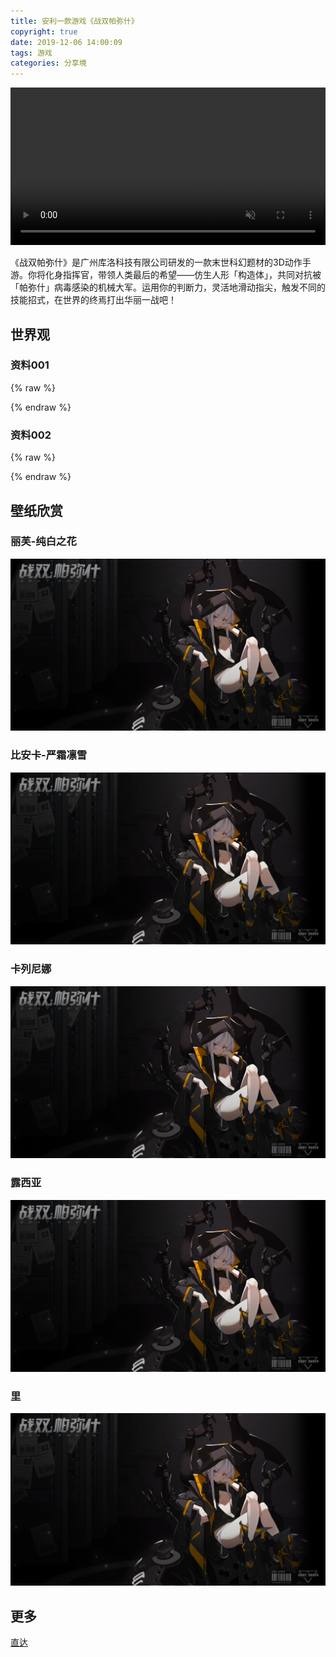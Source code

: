 ```yaml
---
title: 安利一款游戏《战双帕弥什》
copyright: true
date: 2019-12-06 14:00:09
tags: 游戏
categories: 分享境
---
```


<video src="http://cdnstatic.kurogame.com/pns/2.0/images/video1.mp4" autoplay="autoplay" muted="muted" id="video" loop="loop" style="width:100%"></video>


《战双帕弥什》是广州库洛科技有限公司研发的一款末世科幻题材的3D动作手游。你将化身指挥官，带领人类最后的希望——仿生人形「构造体」，共同对抗被「帕弥什」病毒感染的机械大军。运用你的判断力，灵活地滑动指尖，触发不同的技能招式，在世界的终焉打出华丽一战吧！

<!--more-->

## 世界观

### 资料001

{% raw %}
<div id="player-1"></div>
<script type="text/javascript">
new DPlayer({
    container: document.getElementById('player-1'),
    video.pic: 'http://cdnimg02.kurogame.com/M00/14/82/ChpCl13nYT2ELg1_AAAAAKugTRY122.jpg',
    video: {
        url: 'http://video.zspns.kurogame.com/hd/2f317626420f4cf99f6d8ec4c2b17568.mp4',
    },
});
</script>
{% endraw %}


### 资料002

{% raw %}
<div id="player-2"></div>
<script type="text/javascript">
new DPlayer({
    container: document.getElementById('player-2'),
    video.pic: 'http://cdnimg01.kurogame.com/M00/14/82/ChpCl13nao2EPxARAAAAABXzQNo687.jpg',
    video: {
        url: 'http://video.zspns.kurogame.com/hd/2f317626420f4cf99f6d8ec4c2b17568.mp4',
    },
});
</script>
{% endraw %}


## 壁纸欣赏

### 丽芙-纯白之花

![比安卡-严霜凛雪](../images/post/pns-1.jpg)

### 比安卡-严霜凛雪

![丽芙-纯白之花](../images/post/pns-1.jpg)

### 卡列尼娜

![卡列尼娜](../images/post/pns-1.jpg)

### 露西亚

![露西亚](../images/post/pns-1.jpg)

### 里

![里](../images/post/pns-1.jpg)


## 更多 

[直达](https://space.bilibili.com/382651856?from=search&seid=9814658026189433317)

